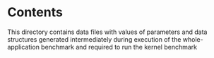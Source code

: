 # Contents

This directory contains data files with values of parameters and data structures generated intermediately during execution of the whole-application benchmark and required to run the kernel benchmark